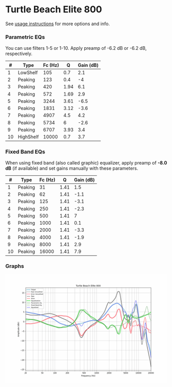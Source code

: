 # Turtle Beach Elite 800
See [usage instructions](https://github.com/jaakkopasanen/AutoEq#usage) for more options and info.

### Parametric EQs
You can use filters 1-5 or 1-10. Apply preamp of -6.2 dB or -6.2 dB, respectively.

|   # | Type      |   Fc (Hz) |    Q |   Gain (dB) |
|-----|-----------|-----------|------|-------------|
|   1 | LowShelf  |       105 | 0.7  |         2.1 |
|   2 | Peaking   |       123 | 0.4  |        -4   |
|   3 | Peaking   |       420 | 1.94 |         6.1 |
|   4 | Peaking   |       572 | 1.69 |         2.9 |
|   5 | Peaking   |      3244 | 3.61 |        -6.5 |
|   6 | Peaking   |      1831 | 3.12 |        -3.6 |
|   7 | Peaking   |      4907 | 4.5  |         4.2 |
|   8 | Peaking   |      5734 | 6    |        -2.6 |
|   9 | Peaking   |      6707 | 3.93 |         3.4 |
|  10 | HighShelf |     10000 | 0.7  |         3.7 |

### Fixed Band EQs
When using fixed band (also called graphic) equalizer, apply preamp of **-8.0 dB** (if available) and set gains manually with these parameters.

|   # | Type    |   Fc (Hz) |    Q |   Gain (dB) |
|-----|---------|-----------|------|-------------|
|   1 | Peaking |        31 | 1.41 |         1.5 |
|   2 | Peaking |        62 | 1.41 |        -1.1 |
|   3 | Peaking |       125 | 1.41 |        -3.1 |
|   4 | Peaking |       250 | 1.41 |        -2.3 |
|   5 | Peaking |       500 | 1.41 |         7   |
|   6 | Peaking |      1000 | 1.41 |         0.1 |
|   7 | Peaking |      2000 | 1.41 |        -3.3 |
|   8 | Peaking |      4000 | 1.41 |        -1.9 |
|   9 | Peaking |      8000 | 1.41 |         2.9 |
|  10 | Peaking |     16000 | 1.41 |         7.9 |

### Graphs
![](./Turtle%20Beach%20Elite%20800.png)
